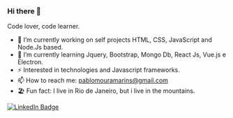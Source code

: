 ### Hi there 👋

Code lover,
  code learner.
  
  - 🔭 I’m currently working on self projects HTML, CSS, JavaScript and Node.Js based.
  - 🌱 I’m currently learning Jquery, Bootstrap, Mongo Db, React Js, Vue.js  e Electron.
  - ⚡ Interested in technologies and Javascript frameworks. 
  - 📫 How to reach me: pablomouramarins@gmail.com
  - 🏖️ Fun fact: I live in Rio de Janeiro, but i live in the mountains.

[![LinkedIn Badge](https://img.shields.io/badge/linkedin--%2300EBEB?style=for-the-badge&logo=linkedin&logoColor=white)](https://www.linkedin.com/in/pablo-marins-43298295/)
<!--
**PabloMarins/PabloMarins** is a ✨ _special_ ✨ repository because its `README.md` (this file) appears on your GitHub profile.

Here are some ideas to get you started:

- 🔭 I’m currently working on ...
- 🌱 I’m currently learning ...
- 👯 I’m looking to collaborate on ...
- 🤔 I’m looking for help with ...
- 💬 Ask me about ...
- 📫 How to reach me: ...
- 😄 Pronouns: ...
- ⚡ Fun fact: ...
-->
